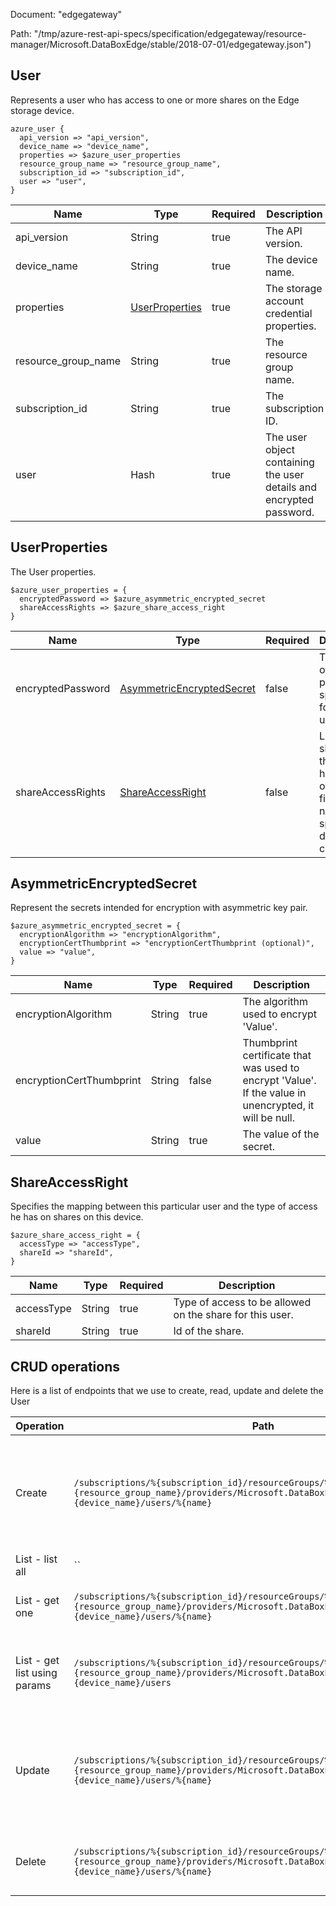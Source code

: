 Document: "edgegateway"


Path: "/tmp/azure-rest-api-specs/specification/edgegateway/resource-manager/Microsoft.DataBoxEdge/stable/2018-07-01/edgegateway.json")

## User

Represents a user who has access to one or more shares on the Edge storage device.

```puppet
azure_user {
  api_version => "api_version",
  device_name => "device_name",
  properties => $azure_user_properties
  resource_group_name => "resource_group_name",
  subscription_id => "subscription_id",
  user => "user",
}
```

| Name        | Type           | Required       | Description       |
| ------------- | ------------- | ------------- | ------------- |
|api_version | String | true | The API version. |
|device_name | String | true | The device name. |
|properties | [UserProperties](#userproperties) | true | The storage account credential properties. |
|resource_group_name | String | true | The resource group name. |
|subscription_id | String | true | The subscription ID. |
|user | Hash | true | The user object containing the user details and encrypted password. |
        
## UserProperties

The User properties.

```puppet
$azure_user_properties = {
  encryptedPassword => $azure_asymmetric_encrypted_secret
  shareAccessRights => $azure_share_access_right
}
```

| Name        | Type           | Required       | Description       |
| ------------- | ------------- | ------------- | ------------- |
|encryptedPassword | [AsymmetricEncryptedSecret](#asymmetricencryptedsecret) | false | The details of the password specified for the user. |
|shareAccessRights | [ShareAccessRight](#shareaccessright) | false | List of shares that the user has rights on. This field should not be specified during user creation. |
        
## AsymmetricEncryptedSecret

Represent the secrets intended for encryption with asymmetric key pair.

```puppet
$azure_asymmetric_encrypted_secret = {
  encryptionAlgorithm => "encryptionAlgorithm",
  encryptionCertThumbprint => "encryptionCertThumbprint (optional)",
  value => "value",
}
```

| Name        | Type           | Required       | Description       |
| ------------- | ------------- | ------------- | ------------- |
|encryptionAlgorithm | String | true | The algorithm used to encrypt 'Value'. |
|encryptionCertThumbprint | String | false | Thumbprint certificate that was used to encrypt 'Value'. If the value in unencrypted, it will be null. |
|value | String | true | The value of the secret. |
        
## ShareAccessRight

Specifies the mapping between this particular user and the type of access he has on shares on this device.

```puppet
$azure_share_access_right = {
  accessType => "accessType",
  shareId => "shareId",
}
```

| Name        | Type           | Required       | Description       |
| ------------- | ------------- | ------------- | ------------- |
|accessType | String | true | Type of access to be allowed on the share for this user. |
|shareId | String | true | Id of the share. |



## CRUD operations

Here is a list of endpoints that we use to create, read, update and delete the User

| Operation | Path | Verb | Description | OperationID |
| ------------- | ------------- | ------------- | ------------- | ------------- |
|Create|`/subscriptions/%{subscription_id}/resourceGroups/%{resource_group_name}/providers/Microsoft.DataBoxEdge/dataBoxEdgeDevices/%{device_name}/users/%{name}`|Put|Create a new user or update an existing user's information on a data box edge/gateway device.|Users_CreateOrUpdate|
|List - list all|``||||
|List - get one|`/subscriptions/%{subscription_id}/resourceGroups/%{resource_group_name}/providers/Microsoft.DataBoxEdge/dataBoxEdgeDevices/%{device_name}/users/%{name}`|Get|Returns the properties of the specified user.|Users_Get|
|List - get list using params|`/subscriptions/%{subscription_id}/resourceGroups/%{resource_group_name}/providers/Microsoft.DataBoxEdge/dataBoxEdgeDevices/%{device_name}/users`|Get|Returns all the users registered in a data box edge/gateway device.|Users_ListByDataBoxEdgeDevice|
|Update|`/subscriptions/%{subscription_id}/resourceGroups/%{resource_group_name}/providers/Microsoft.DataBoxEdge/dataBoxEdgeDevices/%{device_name}/users/%{name}`|Put|Create a new user or update an existing user's information on a data box edge/gateway device.|Users_CreateOrUpdate|
|Delete|`/subscriptions/%{subscription_id}/resourceGroups/%{resource_group_name}/providers/Microsoft.DataBoxEdge/dataBoxEdgeDevices/%{device_name}/users/%{name}`|Delete|Deletes the user on a databox edge/gateway device.|Users_Delete|
